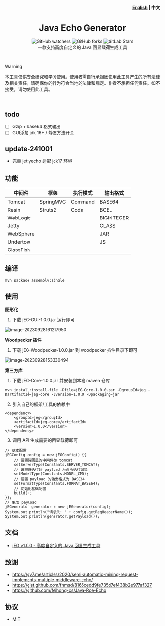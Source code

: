 <h4 align="right"><strong><a href="jeg-docs/README_EN.md">English</a></strong> | 中文 </h4>
<p align="center">
  <h1 align="center">Java Echo Generator</h1>
  <div align="center">
    <img alt="GitHub watchers" src="https://img.shields.io/github/watchers/pen4uin/java-echo-generator?style=flat-square">
    <img alt="GitHub forks" src="https://img.shields.io/github/forks/pen4uin/java-echo-generator?style=flat-square">
    <img alt="GitLab Stars" src="https://img.shields.io/github/stars/pen4uin/java-echo-generator.svg?style=flat-square">
  </div>
  <div align="center">一款支持高度自定义的 Java 回显载荷生成工具</div>
</p>

<br>

> [!WARNING]
> 本工具仅供安全研究和学习使用。使用者需自行承担因使用此工具产生的所有法律及相关责任。请确保你的行为符合当地的法律和规定。作者不承担任何责任。如不接受，请勿使用此工具。

<br>

## todo

 - [ ] Gzip + base64 格式输出
 - [ ] GUI添加 jdk 16+ / 静态方法开关

## update-241001
 
 - 完善 jettyecho 适配 jdk17 环境


## 功能

| 中间件       | 框架        | 执行模式    | 输出格式       | 
|-----------|-----------|---------|------------|
| Tomcat    | SpringMVC | Command | BASE64     | 
| Resin     | Struts2   | Code    | BCEL       | 
| WebLogic  |           |         | BIGINTEGER | 
| Jetty     |           |         | CLASS      | 
| WebSphere |           |         | JAR        | 
| Undertow  |           |         | JS         |
| GlassFish |           |         |            | 


## 编译

```shell
mvn package assembly:single
```

## 使用

**图形化**

1. 下载 jEG-GUI-1.0.0.jar 运行即可

![image-20230928161217950](./jeg-docs/img/gui.png)

**Woodpecker 插件**

1. 下载 jEG-Woodpecker-1.0.0.jar 到 woodpecker 插件目录下即可

![image-20230928153330494](./jeg-docs/img/woodpecker-plugin.png)

**第三方库**

1. 下载 jEG-Core-1.0.0.jar 并安装到本地 maven 仓库

```
mvn install:install-file -Dfile=jEG-Core-1.0.0.jar -DgroupId=jeg -DartifactId=jeg-core -Dversion=1.0.0 -Dpackaging=jar
```

2. 引入自己的框架/工具的依赖中

```
<dependency>
    <groupId>jeg</groupId>
    <artifactId>jeg-core</artifactId>
    <version>1.0.0</version>
</dependency>
```

3. 调用 API 生成需要的回显载荷即可

```
// 基本配置
jEGConfig config = new jEGConfig() {{
    // 设置待回显的中间件为 tomcat
    setServerType(Constants.SERVER_TOMCAT);
    // 设置待执行的 payload 为命令执行回显
    setModelType(Constants.MODEL_CMD);
    // 设置 payload 的输出格式为 BASE64
    setFormatType(Constants.FORMAT_BASE64);
    // 初始化基础配置
    build();
}};
// 生成 payload
jEGenerator generator = new jEGenerator(config);
System.out.println("请求头: " + config.getReqHeaderName());
System.out.println(generator.getPayload());
```

## 文档

- [jEG v1.0.0 - 高度自定义的 Java 回显生成工具](./jeg-docs/1.0.0/)

## 致谢

- https://gv7.me/articles/2020/semi-automatic-mining-request-implements-multiple-middleware-echo/
- https://gist.github.com/fnmsd/8165cedd9fe735d7ef438b2e977af327
- https://github.com/feihong-cs/Java-Rce-Echo

## 协议

- MIT